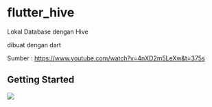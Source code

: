 # flutter_hive

Lokal Database dengan Hive

dibuat dengan dart

Sumber : https://www.youtube.com/watch?v=4nXD2m5LeXw&t=375s

## Getting Started

<img src="http://flutter.id/api/hive.gif">
